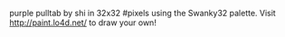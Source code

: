 purple pulltab by shi in 32x32 #pixels using the Swanky32 palette. Visit http://paint.lo4d.net/ to draw your own! 